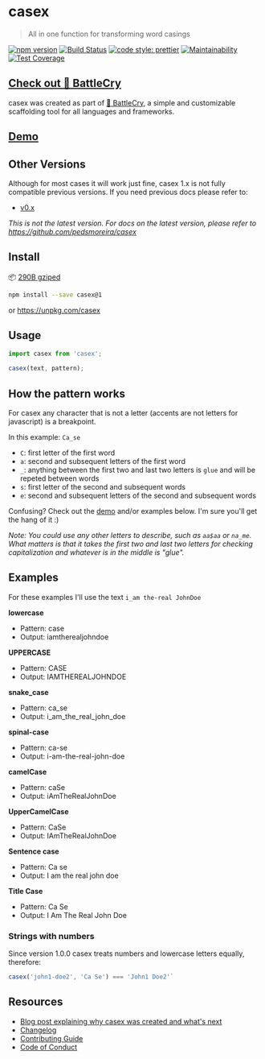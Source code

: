 # casex

> All in one function for transforming word casings

[![npm version](https://img.shields.io/npm/v/casex.svg)](https://www.npmjs.org/package/casex)
[![Build Status](https://travis-ci.org/pedsmoreira/casex.svg?branch=master)](https://travis-ci.org/pedsmoreira/casex)
[![code style: prettier](https://img.shields.io/badge/code_style-prettier-ff69b4.svg)](https://github.com/prettier/prettier)
[![Maintainability](https://api.codeclimate.com/v1/badges/d3177e38b1705670e8ab/maintainability)](https://codeclimate.com/github/pedsmoreira/casex/maintainability)
[![Test Coverage](https://api.codeclimate.com/v1/badges/d3177e38b1705670e8ab/test_coverage)](https://codeclimate.com/github/pedsmoreira/casex/test_coverage)

## [Check out 🥁 BattleCry](https://github.com/pedsmoreira/battlecry)

casex was created as part of [🥁 BattleCry](https://github.com/pedsmoreira/battlecry), a simple and customizable scaffolding tool for all languages and frameworks.

## [Demo](https://codesandbox.io/s/8y83k797v0)

## Other Versions

Although for most cases it will work just fine, casex 1.x is not fully compatible previous versions. If you need previous docs please refer to:

* [v0.x](https://github.com/pedsmoreira/casex/tree/0.x)

_This is not the latest version. For docs on the latest version, please refer to https://github.com/pedsmoreira/casex_

## Install

📦 [290B gziped](https://bundlephobia.com/result?p=casex)

```sh
npm install --save casex@1
```

or https://unpkg.com/casex

## Usage

```js
import casex from 'casex';

casex(text, pattern);
```

## How the pattern works

For casex any character that is not a letter (accents are not letters for javascript) is a breakpoint.

In this example: `Ca_se`

* `C`: first letter of the first word
* `a`: second and subsequent letters of the first word
* `_`: anything between the first two and last two letters is `glue` and will be repeted between words
* `s`: first letter of the second and subsequent words
* `e`: second and subsequent letters of the second and subsequent words

Confusing? Check out the [demo](https://codesandbox.io/s/8y83k797v0) and/or examples below. I'm sure you'll get the hang of it :)

_Note: You could use any other letters to describe, such as `aa$aa` or `na_me`. What matters is that it takes the first two and last two letters for checking capitalization and whatever is in the middle is "glue"._

## Examples

For these examples I'll use the text `i_am the-real JohnDoe`

**lowercase**

* Pattern: case
* Output: iamtherealjohndoe

**UPPERCASE**

* Pattern: CASE
* Output: IAMTHEREALJOHNDOE

**snake_case**

* Pattern: ca_se
* Output: i_am_the_real_john_doe

**spinal-case**

* Pattern: ca-se
* Output: i-am-the-real-john-doe

**camelCase**

* Pattern: caSe
* Output: iAmTheRealJohnDoe

**UpperCamelCase**

* Pattern: CaSe
* Output: IAmTheRealJohnDoe

**Sentence case**

* Pattern: Ca se
* Output: I am the real john doe

**Title Case**

* Pattern: Ca Se
* Output: I Am The Real John Doe

### Strings with numbers

Since version 1.0.0 casex treats numbers and lowercase letters equally, therefore:

```javascript
casex('john1-doe2', 'Ca Se') === 'John1 Doe2'`
```

## Resources

* [Blog post explaining why casex was created and what's next](https://medium.com/@pedsmoreira/scaffolding-for-existing-projects-part-1-a-library-for-matching-cases-b353ec14a8fb)
* [Changelog](./CHANGELOG.md)
* [Contributing Guide](./CONTRIBUTING.md)
* [Code of Conduct](./CODE_OF_CONDUCT.md)
